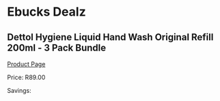 
# Ebucks Dealz
## Dettol Hygiene Liquid Hand Wash Original Refill 200ml - 3 Pack Bundle
[Product Page](https://www.ebucks.com/web/shop/productSelected.do?prodId=1203219670&catId=909917204)

Price: R89.00

Savings: 


	